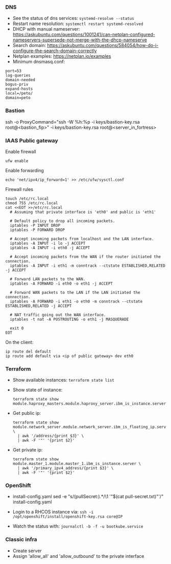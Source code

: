 ### DNS
* See the status of dns services: `systemd-resolve --status`
* Restart name resolution: `systemctl restart systemd-resolved`
* DHCP with manual nameserver: https://askubuntu.com/questions/1001241/can-netplan-configured-nameservers-supersede-not-merge-with-the-dhcp-nameserve
* Search domain: https://askubuntu.com/questions/584054/how-do-i-configure-the-search-domain-correctly
* Netplan examples: https://netplan.io/examples
* Minimum dnsmasq.conf:
```
port=53
log-queries
domain-needed
bogus-priv
expand-hosts
local=/peto/
domain=peto
```

### Bastion
ssh -o ProxyCommand="ssh -W %h:%p -i keys/bastion-key.rsa root@<bastion_fip>" -i keys/bastion-key.rsa root@<server_in_fortress>

### IAAS Public gateway
Enable firewall
```
ufw enable
```

Enable forwarding
```
echo 'net/ipv4/ip_forward=1' >> /etc/ufw/sysctl.conf
```

Firewall rules
```
touch /etc/rc.local
chmod 755 /etc/rc.local
cat <<EOT >>/etc/rc.local
  # Assuming that private interface is 'eth0' and public is 'eth1'

  # Default policy to drop all incoming packets.
  iptables -P INPUT DROP
  iptables -P FORWARD DROP

  # Accept incoming packets from localhost and the LAN interface.
  iptables -A INPUT -i lo -j ACCEPT
  iptables -A INPUT -i eth0 -j ACCEPT

  # Accept incoming packets from the WAN if the router initiated the connection.
  iptables -A INPUT -i eth1 -m conntrack --ctstate ESTABLISHED,RELATED -j ACCEPT

  # Forward LAN packets to the WAN.
  iptables -A FORWARD -i eth0 -o eth1 -j ACCEPT

  # Forward WAN packets to the LAN if the LAN initiated the connection.
  iptables -A FORWARD -i eth1 -o eth0 -m conntrack --ctstate ESTABLISHED,RELATED -j ACCEPT

  # NAT traffic going out the WAN interface.
  iptables -t nat -A POSTROUTING -o eth1 -j MASQUERADE

  exit 0
EOT
```

On the client:
```
ip route del default
ip route add default via <ip of public gateway> dev eth0
```

### Terraform
* Show available instances:  `terraform state list`
* Show state of instance:
  ```
  terraform state show module.haproxy_masters.module.haproxy_server.ibm_is_instance.server
  ```

* Get public ip:
  ```
  terraform state show module.network_server.module.network_server.ibm_is_floating_ip.server_fip \
    | awk '/address/{print $3}' \
    | awk -F '"' '{print $2}'
  ```

* Get private ip:
  ```
  terraform state show module.master_1.module.master_1.ibm_is_instance.server \
    | awk '/primary_ipv4_address/{print $3}' \
    | awk -F '"' '{print $2}'
  ```

### OpenShift
* install-config.yaml
  sed -e "s/\(pullSecret:\).*/\1 '"$(cat pull-secret.txt)"'/" install-config.yaml

* Login to a RHCOS instance via:
  `ssh -i /opt/openshift/install/openshift-key.rsa core@IP`

* Watch the status with:
  `journalctl -b -f -u bootkube.service`

### Classic infra
* Create server
* Assign 'allow_all' and 'allow_outbound' to the private interface
